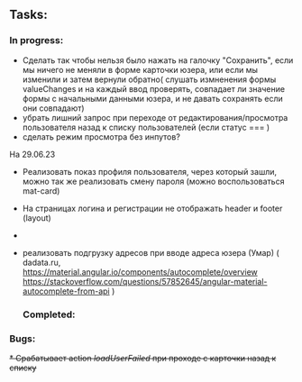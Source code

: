 ## Tasks:
  ### In progress:

* Сделать так чтобы нельзя было нажать на галочку "Сохранить", если мы ничего не меняли в форме карточки юзера, или если мы изменили и затем вернули обратно(
  слушать измненения формы valueChanges и на каждый ввод проверять, совпадает ли значение формы с начальными данными юзера, и не давать сохранять если они совпадают)
* убрать лишний запрос при переходе от редактирования/просмотра пользователя назад к списку пользователей (если статус === )
* сделать режим просмотра без инпутов?

На 29.06.23
* Реализовать показ профиля пользователя, через который зашли, можно так же реализовать смену пароля
  (можно воспользоваться mat-card)
* На страницах логина и регистрации не отображать header и footer (layout)
* 

* реализовать подгрузку адресов при вводе адреса юзера (Умар) (
  dadata.ru, 
  https://material.angular.io/components/autocomplete/overview
  https://stackoverflow.com/questions/57852645/angular-material-autocomplete-from-api
)
  ### Completed:

### Bugs:

~~* Срабатывает action _loadUserFailed_ при проходе с карточки назад к списку~~

